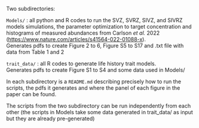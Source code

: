 Two subdirectories:

`Models/` : all python and R codes to run the SVZ, SVRZ, SIVZ, and SIVRZ models simulations, the parameter optimization to target concentration and histograms of measured abundances from Carlson *et al.* 2022 (https://www.nature.com/articles/s41564-022-01088-x).    
Generates pdfs to create Figure 2 to 6, Figure S5 to S17 and .txt file with data from Table 1 and 2

`trait_data/` : all R codes to generate life history trait models.  
Generates pdfs to create Figure S1 to S4 and some data used in Models/

In each subdirectory is a `README.md` describing precisely how to run the scripts, the pdfs it generates and where the panel of each figure in the paper can be found.

The scripts from the two subdirectory can be run independently from each other (the scripts in Models take some data generated in trait_data/ as input but they are already pre-generated)
